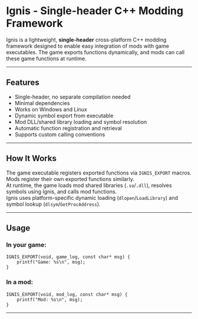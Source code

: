 Ignis - Single-header C++ Modding Framework
===========================================

Ignis is a lightweight, **single-header** cross-platform C++ modding framework designed to enable easy integration of mods with game executables. The game exports functions dynamically, and mods can call these game functions at runtime.

* * *

Features
--------

*   Single-header, no separate compilation needed
*   Minimal dependencies
*   Works on Windows and Linux
*   Dynamic symbol export from executable
*   Mod DLL/shared library loading and symbol resolution
*   Automatic function registration and retrieval
*   Supports custom calling conventions

* * *

How It Works
------------

The game executable registers exported functions via `IGNIS_EXPORT` macros.  
Mods register their own exported functions similarly.  
At runtime, the game loads mod shared libraries (`.so`/`.dll`), resolves symbols using Ignis, and calls mod functions.  
Ignis uses platform-specific dynamic loading (`dlopen`/`LoadLibrary`) and symbol lookup (`dlsym`/`GetProcAddress`).

* * *

Usage
-----

### In your game:

    IGNIS_EXPORT(void, game_log, const char* msg) {
        printf("Game: %s\n", msg);
    }

### In a mod:

    IGNIS_EXPORT(void, mod_log, const char* msg) {
        printf("Mod: %s\n", msg);
    }

* * *

